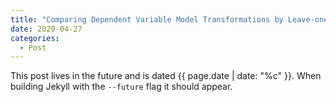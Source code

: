 ```yaml
---
title: "Comparing Dependent Variable Model Transformations by Leave-one-out Cross-Validation in R"
date: 2020-04-27
categories:
  - Post
---
```


This post lives in the future and is dated {{ page.date | date: "%c" }}. When building Jekyll with the `--future` flag it should appear.
